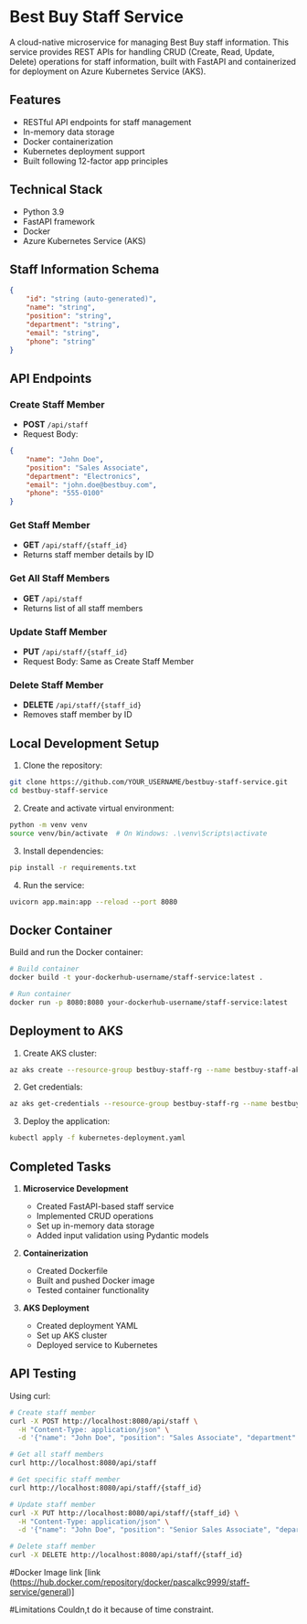 # Best Buy Staff Service

A cloud-native microservice for managing Best Buy staff information. This service provides REST APIs for handling CRUD (Create, Read, Update, Delete) operations for staff information, built with FastAPI and containerized for deployment on Azure Kubernetes Service (AKS).

## Features

- RESTful API endpoints for staff management
- In-memory data storage
- Docker containerization
- Kubernetes deployment support
- Built following 12-factor app principles

## Technical Stack

- Python 3.9
- FastAPI framework
- Docker
- Azure Kubernetes Service (AKS)

## Staff Information Schema

```json
{
    "id": "string (auto-generated)",
    "name": "string",
    "position": "string",
    "department": "string",
    "email": "string",
    "phone": "string"
}
```

## API Endpoints

### Create Staff Member
- **POST** `/api/staff`
- Request Body:
```json
{
    "name": "John Doe",
    "position": "Sales Associate",
    "department": "Electronics",
    "email": "john.doe@bestbuy.com",
    "phone": "555-0100"
}
```

### Get Staff Member
- **GET** `/api/staff/{staff_id}`
- Returns staff member details by ID

### Get All Staff Members
- **GET** `/api/staff`
- Returns list of all staff members

### Update Staff Member
- **PUT** `/api/staff/{staff_id}`
- Request Body: Same as Create Staff Member

### Delete Staff Member
- **DELETE** `/api/staff/{staff_id}`
- Removes staff member by ID

## Local Development Setup

1. Clone the repository:
```bash
git clone https://github.com/YOUR_USERNAME/bestbuy-staff-service.git
cd bestbuy-staff-service
```

2. Create and activate virtual environment:
```bash
python -m venv venv
source venv/bin/activate  # On Windows: .\venv\Scripts\activate
```

3. Install dependencies:
```bash
pip install -r requirements.txt
```

4. Run the service:
```bash
uvicorn app.main:app --reload --port 8080
```

## Docker Container

Build and run the Docker container:

```bash
# Build container
docker build -t your-dockerhub-username/staff-service:latest .

# Run container
docker run -p 8080:8080 your-dockerhub-username/staff-service:latest
```

## Deployment to AKS

1. Create AKS cluster:
```bash
az aks create --resource-group bestbuy-staff-rg --name bestbuy-staff-aks --node-count 1
```

2. Get credentials:
```bash
az aks get-credentials --resource-group bestbuy-staff-rg --name bestbuy-staff-aks
```

3. Deploy the application:
```bash
kubectl apply -f kubernetes-deployment.yaml
```

## Completed Tasks

1. **Microservice Development**
   - Created FastAPI-based staff service
   - Implemented CRUD operations
   - Set up in-memory data storage
   - Added input validation using Pydantic models

2. **Containerization**
   - Created Dockerfile
   - Built and pushed Docker image
   - Tested container functionality

3. **AKS Deployment**
   - Created deployment YAML
   - Set up AKS cluster
   - Deployed service to Kubernetes

## API Testing

Using curl:

```bash
# Create staff member
curl -X POST http://localhost:8080/api/staff \
  -H "Content-Type: application/json" \
  -d '{"name": "John Doe", "position": "Sales Associate", "department": "Electronics", "email": "john.doe@bestbuy.com", "phone": "555-0100"}'

# Get all staff members
curl http://localhost:8080/api/staff

# Get specific staff member
curl http://localhost:8080/api/staff/{staff_id}

# Update staff member
curl -X PUT http://localhost:8080/api/staff/{staff_id} \
  -H "Content-Type: application/json" \
  -d '{"name": "John Doe", "position": "Senior Sales Associate", "department": "Electronics", "email": "john.doe@bestbuy.com", "phone": "555-0100"}'

# Delete staff member
curl -X DELETE http://localhost:8080/api/staff/{staff_id}
```

#Docker Image link 
[link (https://hub.docker.com/repository/docker/pascalkc9999/staff-service/general)]

#Limitations
Couldn,t do it because of time constraint.
